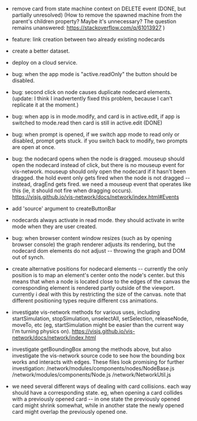 - remove card from state machine context on DELETE event (DONE, but partially unresolved)
  (How to remove the spawned machine from the parent's children property? Maybe it's unnecessary?
  The question remains unanswered: https://stackoverflow.com/q/61013927 )

- feature: link creation between two already existing nodecards

- create a better dataset.

- deploy on a cloud service.

- bug: when the app mode is "active.readOnly" the button should be disabled.

- bug: second click on node causes duplicate nodecard elements. (update: I think I inadvertently fixed this problem, because I can't replicate it at the moment.)

- bug: when app is in mode.modify, and card is in active.edit, if app is switched to mode.read then card is still in active.edit (DONE)

- bug: when prompt is opened, if we switch app mode to read only or disabled, prompt gets stuck. if you switch back to modify,
  two prompts are open at once.

- bug: the nodecard opens when the node is dragged. mouseup should open the nodecard instead of click, but there is no mouseup event for vis-network. mouseup should only open the nodecard if it hasn't been dragged. the hold event only gets fired when the node is not dragged -- instead,
  dragEnd gets fired. we need a mouseup event that operates like this (ie, it should not fire when dragging occurs).
  https://visjs.github.io/vis-network/docs/network/index.html#Events

- add 'source' argument to createButtonBar

- nodecards always activate in read mode. they should activate in write mode when they are user created.

- bug: when browser content window resizes (such as by opening browser console) the graph renderer adjusts its rendering,
  but the nodecard dom elements do not adjust -- throwing the graph and DOM out of synch.

- create alternative positions for nodecard elements -- currently the only position is to map an element's center onto the node's center. but this
  means that when a node is located close to the edges of the canvas the corresponding element is rendered partly outside of the viewport. currently
  i deal with this by restricting the size of the canvas. note that different positioning types require different css animations.

- investigate vis-network methods for various uses, including startSimulation, stopSimulation, unselectAll, setSelection, releaseNode, moveTo, etc
  (eg, startSimulation might be easier than the current way I'm turning physics on). https://visjs.github.io/vis-network/docs/network/index.html

- investigate getBoundingBox among the methods above, but also investigate the vis-network source code to see how the bounding box works and interacts
  with edges. These files look promising for further investigation:
  /network/modules/components/nodes/NodeBase.js
  /network/modules/components/Node.js
  /network/NetworkUtil.js

- we need several different ways of dealing with card collisions. each way should have a corresponding state. eg, when opening a card collides with a
  previously opened card -- in one state the previously opened card might shrink somewhat, while in another state the newly opened card might overlap
  the previously opened one.
